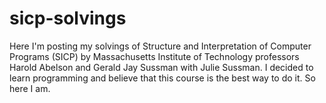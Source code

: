 # sicp-solvings
Here I'm posting my solvings of Structure and Interpretation of Computer Programs (SICP) by Massachusetts Institute of Technology professors Harold Abelson and Gerald Jay Sussman with Julie Sussman. I decided to learn programming and believe that this course is the best way to do it. So here I am.
